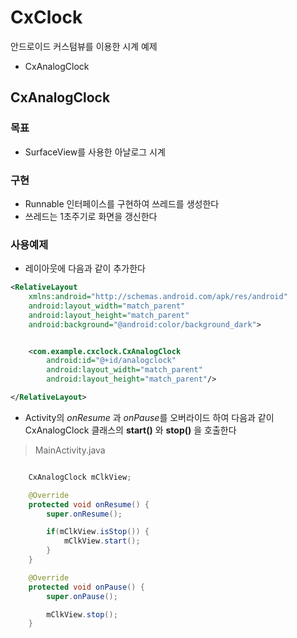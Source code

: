 # CxClock
안드로이드 커스텀뷰를 이용한 시계 예제
- CxAnalogClock

## CxAnalogClock

### 목표
- SurfaceView를 사용한 아날로그 시계

### 구현
- Runnable 인터페이스를 구현하여 쓰레드를 생성한다
- 쓰레드는 1초주기로 화면을 갱신한다

### 사용예제

- 레이아웃에 다음과 같이 추가한다
```xml
<RelativeLayout
    xmlns:android="http://schemas.android.com/apk/res/android"
    android:layout_width="match_parent"
    android:layout_height="match_parent"
    android:background="@android:color/background_dark">


    <com.example.cxclock.CxAnalogClock
        android:id="@+id/analogclock"
        android:layout_width="match_parent"
        android:layout_height="match_parent"/>

</RelativeLayout>
```

- Activity의 *onResume* 과 *onPause*를 오버라이드 하여
다음과 같이 CxAnalogClock 클래스의 **start()** 와 **stop()** 을 호출한다

> MainActivity.java
```java

	CxAnalogClock mClkView;

    @Override
    protected void onResume() {
        super.onResume();

        if(mClkView.isStop()) {
            mClkView.start();
        }
    }

    @Override
    protected void onPause() {
        super.onPause();

        mClkView.stop();
    }
```

